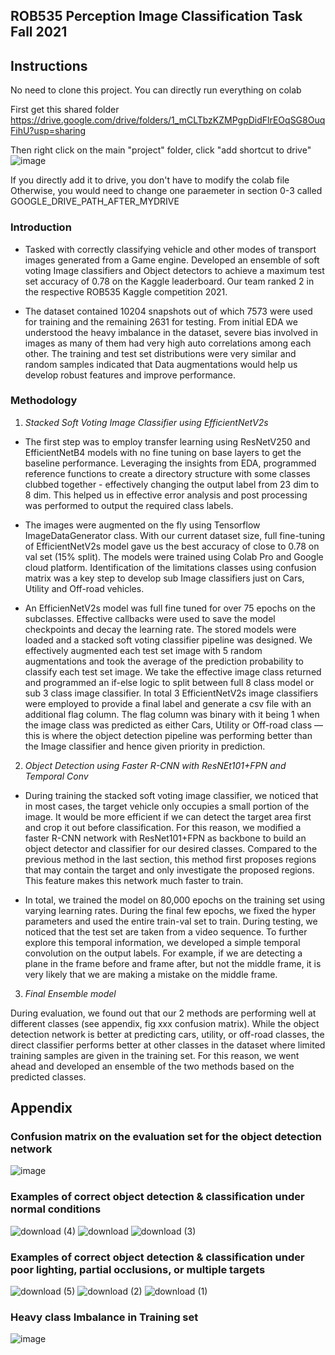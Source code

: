 ## ROB535 Perception Image Classification Task Fall 2021
## Instructions
No need to clone this project. You can directly run everything on colab

First get this shared folder
https://drive.google.com/drive/folders/1_mCLTbzKZMPgpDidFlrEOqSG8OuqFihU?usp=sharing

Then right click on the main "project" folder, click "add shortcut to drive"
![image](https://user-images.githubusercontent.com/39851166/146440402-cee729e2-19f8-443c-9856-3b557753e537.png)

If you directly add it to drive, you don't have to modify the colab file
Otherwise, you would need to change one paraemeter in section 0-3 called GOOGLE_DRIVE_PATH_AFTER_MYDRIVE
### Introduction

- Tasked with correctly classifying vehicle and other modes of transport images generated from a Game engine. Developed an ensemble of soft voting Image classifiers and Object detectors to achieve a maximum test set accuracy of 0.78 on the Kaggle leaderboard. Our team ranked 2 in the respective ROB535 Kaggle competition 2021.

- The dataset contained 10204 snapshots out of which 7573 were used for training and the remaining 2631 for testing. From initial EDA we understood the heavy imbalance in the dataset, severe bias involved in images as many of them had very high auto correlations among each other. The training and test set distributions were very similar  and random samples indicated that Data augmentations would help us develop robust features and improve performance. 

### Methodology

1. *Stacked Soft Voting Image Classifier using EfficientNetV2s*

- The first step was to employ transfer learning using ResNetV250 and EfficientNetB4 models with no fine tuning on base layers to get the baseline performance. Leveraging the insights from EDA, programmed reference functions to create a directory structure with some classes clubbed together - effectively changing the output label from 23 dim to 8 dim. This helped us in effective error analysis and post processing was performed to output the required class labels.
  
- The images were augmented on the fly using Tensorflow ImageDataGenerator class. With our current dataset size, full fine-tuning of EfficientNetV2s model gave us the best accuracy of close to 0.78 on val set (15% split). The models were trained using Colab Pro and Google cloud platform. Identification of the limitations classes using confusion matrix was a key step to develop sub Image classifiers just on Cars, Utility and Off-road vehicles. 

- An EfficienNetV2s model was full fine tuned for over 75 epochs on the subclasses. Effective callbacks were used to save the model checkpoints and decay the learning rate. The stored models were loaded and a stacked soft voting classifier pipeline was designed. We effectively augmented each test set image with 5 random augmentations and took the average of the prediction probability to classify each test set image. We take the effective image class returned and programmed an if-else logic to split between full 8 class model or sub 3 class image classifier. In total 3 EfficientNetV2s image classifiers were employed to provide a final label and generate a csv file with an additional flag column. The flag column was binary with it being 1 when the image class was predicted as either Cars, Utility or Off-road class — this is where the object detection pipeline was performing better than the Image classifier and hence given priority in prediction.

2. *Object Detection using Faster R-CNN with ResNEt101+FPN and Temporal Conv*

- During training the stacked soft voting image classifier, we noticed that in most cases, the target vehicle only occupies a small portion of the image. It would be more efficient if we can detect the target area first and crop it out before classification. For this reason, we modified a faster R-CNN network with ResNet101+FPN as backbone to build an object detector and classifier for our desired classes. Compared to the previous method in the last section, this method first proposes regions that may contain the target and only investigate the proposed regions. This feature makes this network much faster to train. 

- In total, we trained the model on 80,000 epochs on the training set using varying learning rates. During the final few epochs, we fixed the hyper parameters and used the entire train-val set to train. During testing, we noticed that the test set are taken from a video sequence. To further explore this temporal information, we developed a simple temporal convolution on the output labels. For example, if we are detecting a plane in the frame before and frame after, but not the middle frame, it is very likely that we are making a mistake on the middle frame.

3. *Final Ensemble model*

During evaluation, we found out that our 2 methods are performing well at different classes (see appendix, fig xxx confusion matrix). While the object detection network is better at predicting cars, utility, or off-road classes, the direct classifier performs better at other classes in the dataset where limited training samples are given in the training set. For this reason, we went ahead and developed an ensemble of the two methods based on the predicted classes.

## Appendix
### Confusion matrix on the evaluation set for the object detection network
![image](https://user-images.githubusercontent.com/39851166/146443284-01e96537-204c-46be-a2a5-51c1f1ed1c82.png)

### Examples of correct object detection & classification under normal conditions 
![download (4)](https://user-images.githubusercontent.com/39851166/146442923-ab616ba1-4f37-4bc7-9de0-9250d5b6efd5.png)
![download](https://user-images.githubusercontent.com/39851166/146442982-56535b32-bae1-463b-8f80-33575a356a9a.png)
![download (3)](https://user-images.githubusercontent.com/39851166/146442990-a8fee858-3417-4416-ae45-0178803d81c9.png)


### Examples of correct object detection & classification under poor lighting, partial occlusions, or multiple targets
![download (5)](https://user-images.githubusercontent.com/39851166/146442908-e732feb0-30bc-4c48-8c8c-227d473f45f4.png)
![download (2)](https://user-images.githubusercontent.com/39851166/146442952-8117ffd7-9f64-40e2-8f5e-2f461ea13910.png)
![download (1)](https://user-images.githubusercontent.com/39851166/146442972-035be039-2ced-49fd-bbcf-d93634ec022a.png)

### Heavy class Imbalance in Training set
![image](https://user-images.githubusercontent.com/39851166/146443228-0527adc6-bcc5-4bff-85ef-a6359727baf7.png)

